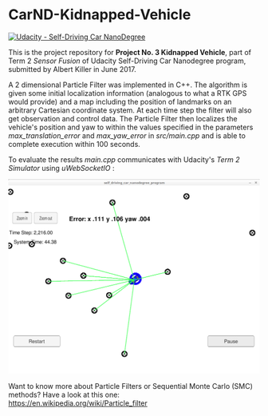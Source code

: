 # CarND-Kidnapped-Vehicle
[![Udacity - Self-Driving Car NanoDegree](https://s3.amazonaws.com/udacity-sdc/github/shield-carnd.svg)](http://www.udacity.com/drive)

This is the project repository for **Project No. 3 Kidnapped Vehicle**, part of Term 2 _Sensor Fusion_ of Udacity Self-Driving Car Nanodegree program, submitted by Albert Killer in June 2017. 

A 2 dimensional Particle Filter was implemented in C++. The algorithm is given some initial localization information (analogous to what a RTK GPS would provide) and a map including the position of landmarks on an arbitrary Cartesian coordinate system. At each time step the filter will also get observation and control data. The Particle Filter then localizes the vehicle's position and yaw to within the values specified in the parameters *max_translation_error* and *max_yaw_error* in *src/main.cpp* and is able to complete execution within 100 seconds. 

To evaluate the results *main.cpp* communicates with Udacity's *Term 2 Simulator* using *uWebSocketIO* :


![Evaluating results using Udacity's Term 2 Simulator](Screenshot%20from%202017-06-10%2017-35-51.png?raw=true "Evaluating results using Udacity's Term 2 Simulator")


Want to know more about Particle Filters or Sequential Monte Carlo (SMC) methods? Have a look at this one: https://en.wikipedia.org/wiki/Particle_filter

